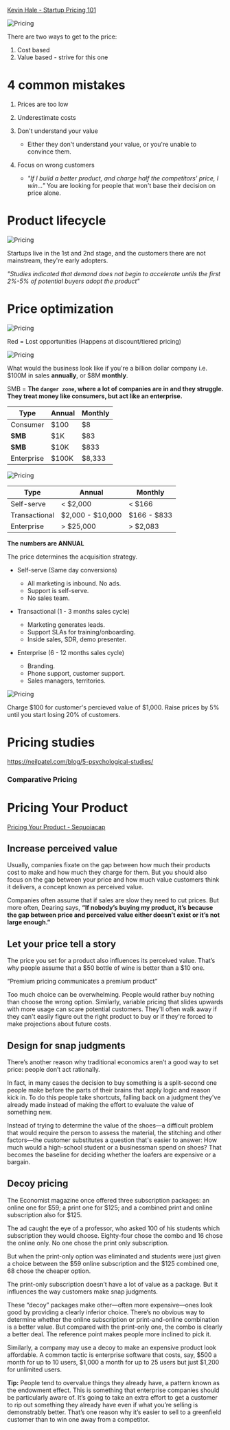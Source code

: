 [Kevin Hale - Startup Pricing 101](https://www.youtube.com/watch?v=jwXlo9gy_k4)

![Pricing](../pics/product/pricing/pricing_thermometer.jpg)

There are two ways to get to the price:

1. Cost based
2. Value based - strive for this one

# 4 common mistakes

1. Prices are too low

2. Underestimate costs

3. Don't understand your value

    - Either they don't understand your value, or you're unable to convince them.

4. Focus on wrong customers
    - _"If I build a better product, and charge half the competitors' price, I win..."_ You are looking for people that won't base their decision on price alone.

# Product lifecycle

![Pricing](../pics/product/pricing/pricing_sales_stages.jpg)

Startups live in the 1st and 2nd stage, and the customers there are not mainstream, they're early adopters.

_"Studies indicated that demand does not begin to accelerate untils the first 2%-5% of potential buyers adopt the product"_

# Price optimization

![Pricing](../pics/product/pricing/pricing_optimization.jpg)

Red = Lost opportunities (Happens at discount/tiered pricing)

![Pricing](../pics/product/pricing/pricing_billion_formula.jpg)

What would the business look like if you're a billion dollar company i.e. $100M in sales **annually**, or $8M **monthly**.

SMB = **The `danger zone`, where a lot of companies are in and they struggle. They treat money like consumers, but act like an enterprise.**

| Type       | Annual | Monthly |
| ---------- | ------ | ------- |
| Consumer   | \$100  | \$8     |
| **SMB**    | \$1K   | \$83    |
| **SMB**    | \$10K  | \$833   |
| Enterprise | \$100K | \$8,333 |

![Pricing](../pics/product/pricing/pricing_quadrants.jpg)

| Type          | Annual             | Monthly       |
| ------------- | ------------------ | ------------- |
| Self-serve    | \< \$2,000         | \< \$166      |
| Transactional | \$2,000 - \$10,000 | \$166 - \$833 |
| Enterprise    | \> \$25,000        | \> \$2,083    |

**The numbers are ANNUAL**

The price determines the acquisition strategy.

-   Self-serve (Same day conversions)

    -   All marketing is inbound. No ads.
    -   Support is self-serve.
    -   No sales team.

-   Transactional (1 - 3 months sales cycle)

    -   Marketing generates leads.
    -   Support SLAs for training/onboarding.
    -   Inside sales, SDR, demo presenter.

-   Enterprise (6 - 12 months sales cycle)
    -   Branding.
    -   Phone support, customer support.
    -   Sales managers, territories.

![Pricing](../pics/product/pricing/pricing_rule.jpg)

Charge $100 for customer's percieved value of $1,000. Raise prices by 5% until you start losing 20% of customers.

# Pricing studies

https://neilpatel.com/blog/5-psychological-studies/

### Comparative Pricing

# Pricing Your Product

[Pricing Your Product - Sequoiacap](https://www.sequoiacap.com/article/pricing-your-product/)

## Increase perceived value

Usually, companies fixate on the gap between how much their products cost to make and how much they charge for them. But you should also focus on the gap between your price and how much value customers think it delivers, a concept known as perceived value.

Companies often assume that if sales are slow they need to cut prices. But more often, Dearing says, **“If nobody’s buying my product, it’s because the gap between price and perceived value either doesn’t exist or it’s not large enough.”**

## Let your price tell a story

The price you set for a product also influences its perceived value. That’s why people assume that a $50 bottle of wine is better than a $10 one.

“Premium pricing communicates a premium product”

Too much choice can be overwhelming. People would rather buy nothing than choose the wrong option. Similarly, variable pricing that slides upwards with more usage can scare potential customers. They'll often walk away if they can't easily figure out the right product to buy or if they're forced to make projections about future costs.

## Design for snap judgments

There’s another reason why traditional economics aren’t a good way to set price: people don’t act rationally.

In fact, in many cases the decision to buy something is a split-second one people make before the parts of their brains that apply logic and reason kick in. To do this people take shortcuts, falling back on a judgment they've already made instead of making the effort to evaluate the value of something new.

Instead of trying to determine the value of the shoes—a difficult problem that would require the person to assess the material, the stitching and other factors—the customer substitutes a question that's easier to answer: How much would a high-school student or a businessman spend on shoes? That becomes the baseline for deciding whether the loafers are expensive or a bargain.

## Decoy pricing

The Economist magazine once offered three subscription packages: an online one for $59; a print one for $125; and a combined print and online subscription also for \$125.

The ad caught the eye of a professor, who asked 100 of his students which subscription they would choose. Eighty-four chose the combo and 16 chose the online only. No one chose the print only subscription.

But when the print-only option was eliminated and students were just given a choice between the $59 online subscription and the $125 combined one, 68 chose the cheaper option.

The print-only subscription doesn’t have a lot of value as a package. But it influences the way customers make snap judgments.

These “decoy” packages make other—often more expensive—ones look good by providing a clearly inferior choice. There’s no obvious way to determine whether the online subscription or print-and-online combination is a better value. But compared with the print-only one, the combo is clearly a better deal. The reference point makes people more inclined to pick it.

Similarly, a company may use a decoy to make an expensive product look affordable. A common tactic is enterprise software that costs, say, $500 a month for up to 10 users, $1,000 a month for up to 25 users but just \$1,200 for unlimited users.

**Tip:** People tend to overvalue things they already have, a pattern known as the endowment effect. This is something that enterprise companies should be particularly aware of. It’s going to take an extra effort to get a customer to rip out something they already have even if what you’re selling is demonstrably better. That’s one reason why it’s easier to sell to a greenfield customer than to win one away from a competitor.
